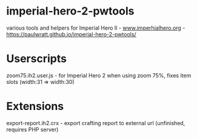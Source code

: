 # imperial-hero-2-pwtools
various tools and helpers for Imperial Hero II - www.imperhialhero.org - https://paulwratt.github.io/imperial-hero-2-pwtools/

# Userscripts
zoom75.ih2.user.js - for Imperial Hero 2 when using zoom 75%, fixes item slots (width:31 => width:30)

# Extensions
export-report.ih2.crx - export crafting report to external url (unfinished, requires PHP server)
